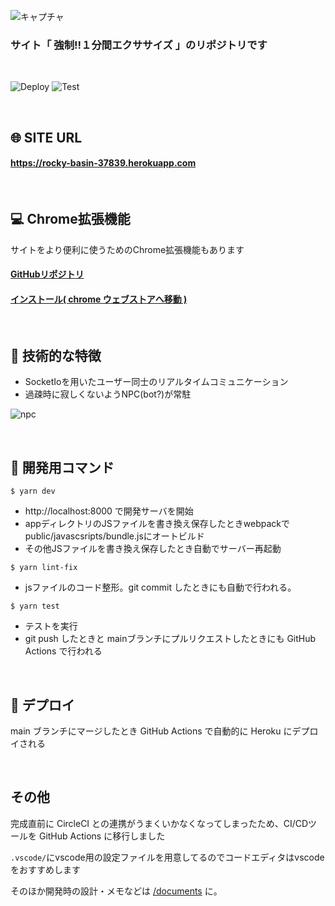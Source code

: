 ![キャプチャ](https://user-images.githubusercontent.com/61675236/106231929-2b59e600-6236-11eb-89d6-8a087589b258.JPG)

### サイト「 強制!!１分間エクササイズ 」のリポジトリです

<br/>

![Deploy](https://github.com/manten120/one-minute-exercise/workflows/Deploy/badge.svg)
![Test](https://github.com/manten120/one-minute-exercise/workflows/Test/badge.svg)

<br/>

## 🌐 SITE URL

#### **https://rocky-basin-37839.herokuapp.com**

<br/>

## 💻 Chrome拡張機能

サイトをより便利に使うためのChrome拡張機能もあります

#### [GitHubリポジトリ](https://github.com/manten120/one-minute-exercise-chrome-extension)

#### [インストール( chrome ウェブストアへ移動 )](https://chrome.google.com/webstore/detail/%E5%BC%B7%E5%88%B61%E5%88%86%E9%96%93%E3%82%A8%E3%82%AF%E3%82%B5%E3%82%B5%E3%82%A4%E3%82%BA/hgocnapfpahehjogcjfchlbidfidiooc?hl=ja)

<br/>

## 🔧 技術的な特徴

- SocketIoを用いたユーザー同士のリアルタイムコミュニケーション
- 過疎時に寂しくないようNPC(bot?)が常駐

![npc](https://user-images.githubusercontent.com/61675236/106242552-3408e700-624b-11eb-8318-3f0cfc998ae8.JPG)

<br/>

## 📄 開発用コマンド

```console
$ yarn dev
```

- http://localhost:8000 で開発サーバを開始
- appディレクトリのJSファイルを書き換え保存したときwebpackでpublic/javascsripts/bundle.jsにオートビルド
- その他JSファイルを書き換え保存したとき自動でサーバー再起動


```console
$ yarn lint-fix
```

- jsファイルのコード整形。git commit したときにも自動で行われる。

```
$ yarn test
```

- テストを実行
- git push したときと mainブランチにプルリクエストしたときにも GitHub Actions で行われる

<br/>

## 🏁 デプロイ

main ブランチにマージしたとき GitHub Actions で自動的に Heroku にデプロイされる

<br/>

## その他

完成直前に CircleCI との連携がうまくいかなくなってしまったため、CI/CDツールを GitHub Actions に移行しました

`.vscode/`にvscode用の設定ファイルを用意してるのでコードエディタはvscodeをおすすめします

そのほか開発時の設計・メモなどは [/documents](https://github.com/manten120/one-minute-exercise/tree/main/documents) に。
